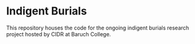 # Indigent Burials

This repository houses the code for the ongoing indigent burials research project hosted by CIDR at Baruch College.
